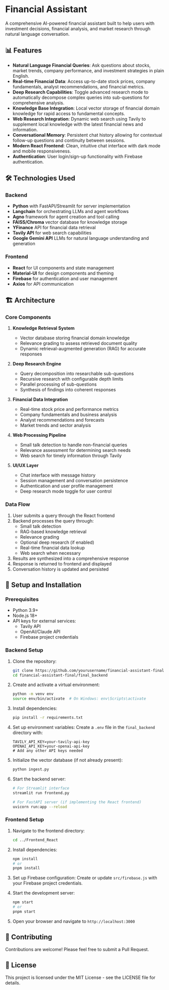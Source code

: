 # Financial Assistant

A comprehensive AI-powered financial assistant built to help users with investment decisions, financial analysis, and market research through natural language conversation.

## 📊 Features

- **Natural Language Financial Queries**: Ask questions about stocks, market trends, company performance, and investment strategies in plain English.
- **Real-time Financial Data**: Access up-to-date stock prices, company fundamentals, analyst recommendations, and financial metrics.
- **Deep Research Capabilities**: Toggle advanced research mode to automatically decompose complex queries into sub-questions for comprehensive analysis.
- **Knowledge Base Integration**: Local vector storage of financial domain knowledge for rapid access to fundamental concepts.
- **Web Research Integration**: Dynamic web search using Tavily to supplement local knowledge with the latest financial news and information.
- **Conversational Memory**: Persistent chat history allowing for contextual follow-up questions and continuity between sessions.
- **Modern React Frontend**: Clean, intuitive chat interface with dark mode and mobile responsiveness.
- **Authentication**: User login/sign-up functionality with Firebase authentication.

## 🛠️ Technologies Used

### Backend

- **Python** with FastAPI/Streamlit for server implementation
- **Langchain** for orchestrating LLMs and agent workflows
- **Agno** framework for agent creation and tool calling
- **FAISS/Chroma** vector database for knowledge storage
- **YFinance** API for financial data retrieval
- **Tavily API** for web search capabilities
- **Google Gemini API** LLMs for natural language understanding and generation

### Frontend

- **React** for UI components and state management
- **Material-UI** for design components and theming
- **Firebase** for authentication and user management
- **Axios** for API communication

## 🏗️ Architecture

### Core Components

1. **Knowledge Retrieval System**

   - Vector database storing financial domain knowledge
   - Relevance grading to assess retrieved document quality
   - Dynamic retrieval-augmented generation (RAG) for accurate responses

2. **Deep Research Engine**

   - Query decomposition into researchable sub-questions
   - Recursive research with configurable depth limits
   - Parallel processing of sub-questions
   - Synthesis of findings into coherent responses

3. **Financial Data Integration**

   - Real-time stock price and performance metrics
   - Company fundamentals and business analysis
   - Analyst recommendations and forecasts
   - Market trends and sector analysis

4. **Web Processing Pipeline**

   - Small talk detection to handle non-financial queries
   - Relevance assessment for determining search needs
   - Web search for timely information through Tavily

5. **UI/UX Layer**
   - Chat interface with message history
   - Session management and conversation persistence
   - Authentication and user profile management
   - Deep research mode toggle for user control

### Data Flow

1. User submits a query through the React frontend
2. Backend processes the query through:
   - Small talk detection
   - RAG-based knowledge retrieval
   - Relevance grading
   - Optional deep research (if enabled)
   - Real-time financial data lookup
   - Web search when necessary
3. Results are synthesized into a comprehensive response
4. Response is returned to frontend and displayed
5. Conversation history is updated and persisted

## 🚀 Setup and Installation

### Prerequisites

- Python 3.9+
- Node.js 18+
- API keys for external services:
  - Tavily API
  - OpenAI/Claude API
  - Firebase project credentials

### Backend Setup

1. Clone the repository:

   ```bash
   git clone https://github.com/yourusername/financial-assistant-final.git
   cd financial-assistant-final/final_backend
   ```

2. Create and activate a virtual environment:

   ```bash
   python -m venv env
   source env/bin/activate  # On Windows: env\Scripts\activate
   ```

3. Install dependencies:

   ```bash
   pip install -r requirements.txt
   ```

4. Set up environment variables:
   Create a `.env` file in the `final_backend` directory with:

   ```
   TAVILY_API_KEY=your-tavily-api-key
   OPENAI_API_KEY=your-openai-api-key
   # Add any other API keys needed
   ```

5. Initialize the vector database (if not already present):

   ```bash
   python ingest.py
   ```

6. Start the backend server:

   ```bash
   # For Streamlit interface
   streamlit run frontend.py

   # For FastAPI server (if implementing the React frontend)
   uvicorn run:app --reload
   ```

### Frontend Setup

1. Navigate to the frontend directory:

   ```bash
   cd ../Frontend_React
   ```

2. Install dependencies:

   ```bash
   npm install
   # or
   pnpm install
   ```

3. Set up Firebase configuration:
   Create or update `src/firebase.js` with your Firebase project credentials.

4. Start the development server:

   ```bash
   npm start
   # or
   pnpm start
   ```

5. Open your browser and navigate to `http://localhost:3000`

## 🤝 Contributing

Contributions are welcome! Please feel free to submit a Pull Request.

## 📝 License

This project is licensed under the MIT License - see the LICENSE file for details.
